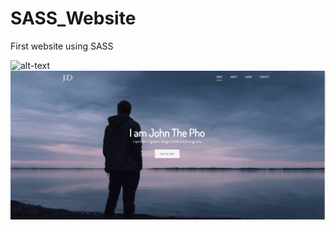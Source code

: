 # SASS_Website

First website using SASS


![alt-text](portfolio_gif.gif)
![alt-text](portfolio_gif2.gif)

